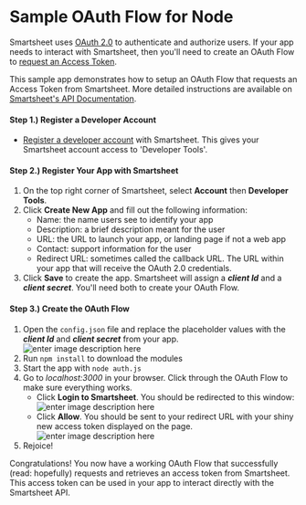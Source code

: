 
# Sample OAuth Flow for Node

Smartsheet uses [OAuth 2.0](https://oauth.net/2/) to authenticate and authorize users. If your app needs to interact with Smartsheet, then you'll need to create an OAuth Flow to [request an Access Token](https://smartsheet-platform.github.io/api-docs/#request-an-access-token).

This sample app demonstrates how to setup an OAuth Flow that requests an Access Token from Smartsheet. More detailed instructions are available on [Smartsheet's API Documentation](https://smartsheet-platform.github.io/api-docs/#oauth-flow).

#### Step 1.) Register a Developer Account
 - [Register a developer account](https://developers.smartsheet.com/register) with Smartsheet. This gives your Smartsheet account access to 'Developer Tools'.

#### Step 2.) Register Your App with Smartsheet 

 1. On the top right corner of Smartsheet, select **Account** then **Developer Tools**. 
 2. Click **Create New App** and fill out the following information:
	- Name: the name users see to identify your app
	- Description: a brief description meant for the user
	- URL: the URL to launch your app, or landing page if not a web app
	- Contact: support information for the user
	- Redirect URL: sometimes called the callback URL. The URL within your app that will receive the OAuth 2.0 credentials.
 3. Click **Save** to create the app. Smartsheet will assign a ***client Id*** and a ***client secret***. You'll need both to create your OAuth Flow.
#### Step 3.) Create the OAuth Flow
  
 1. Open the `config.json` file and replace the placeholder values with the ***client Id*** and ***client secret*** from your app. 
 ![enter image description here](https://lh3.googleusercontent.com/-lFnKZB8gymg/Wjmo6RiJbXI/AAAAAAAAAJQ/jYdXJElXnnUXckmeCI3CotdVQoRiBEEZwCLcBGAs/s0/Screen+Shot+2017-12-19+at+4.02.21+PM.png "config.json")
 2. Run `npm install` to download the modules
 3. Start the app with `node auth.js`
 4. Go to *localhost:3000* in your browser. Click through the OAuth Flow to make sure everything works.
	 - Click **Login to Smartsheet**. You should be redirected to this window:
	 ![enter image description here](https://lh3.googleusercontent.com/-A5IFP3Esa94/Wjmw5x5_MZI/AAAAAAAAAJs/vTXXwHhX3lIC3Ztu1zqKpTVmOyYWylzlgCLcBGAs/s0/Screen+Shot+2017-12-19+at+4.34.35+PM.png "SmartsheetAuthPermission")
	 - Click **Allow**. You should be sent to your redirect URL with your shiny new access token displayed on the page.
	 ![enter image description here](https://lh3.googleusercontent.com/Fi8d-Bd62BHhsOiBKdIvbAY2lzSFgDU7fIPOvv5FarUb_gzTo2lK21-y5HhSKYNxe3NI5e-11y76=s0 "ReturnedToken")
 5. Rejoice!

Congratulations! You now have a working OAuth Flow that successfully (read: hopefully) requests and retrieves an access token from Smartsheet. This access token can be used in your app to interact directly with the Smartsheet API. 

	
